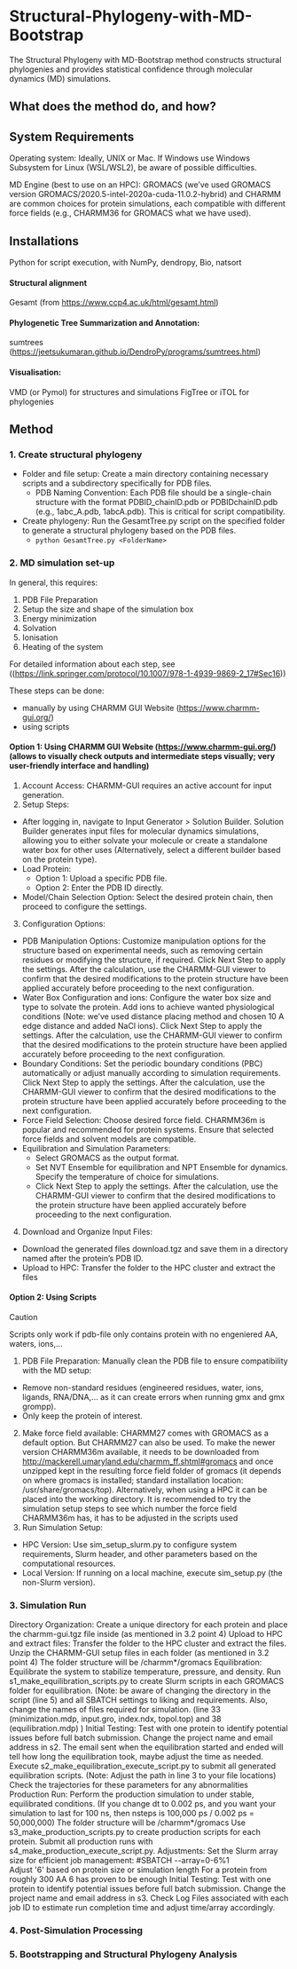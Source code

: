 # Structural-Phylogeny-with-MD-Bootstrap
The Structural Phylogeny with MD-Bootstrap method constructs structural phylogenies and provides statistical confidence through molecular dynamics (MD) simulations.

## What does the method do, and how? 

## System Requirements 
Operating system: Ideally, UNIX or Mac. If Windows use Windows Subsystem for Linux (WSL/WSL2), be aware of possible difficulties. 

MD Engine (best to use on an HPC): GROMACS (we’ve used GROMACS version GROMACS/2020.5-intel-2020a-cuda-11.0.2-hybrid) and CHARMM are common choices for protein simulations, each compatible with different force fields (e.g., CHARMM36 for GROMACS what we have used).


## Installations 

Python for script execution, with NumPy, dendropy, Bio, natsort 
#### Structural alignment
Gesamt (from https://www.ccp4.ac.uk/html/gesamt.html)
#### Phylogenetic Tree Summarization and Annotation: 
sumtrees (https://jeetsukumaran.github.io/DendroPy/programs/sumtrees.html)
#### Visualisation: 
VMD (or Pymol) for structures and simulations 
FigTree or iTOL for phylogenies


## Method

### 1. Create structural phylogeny

- Folder and file setup: Create a main directory containing necessary scripts and a subdirectory specifically for PDB files.
  - PDB Naming Convention: Each PDB file should be a single-chain structure with the format PDBID_chainID.pdb or PDBIDchainID.pdb (e.g., 1abc_A.pdb, 1abcA.pdb). This is critical for script compatibility.
- Create phylogeny: Run the GesamtTree.py script on the specified folder to generate a structural phylogeny based on the PDB files.
  - ``` python GesamtTree.py <FolderName> ```


### 2. MD simulation set-up

In general, this requires: 
1. PDB File Preparation
2. Setup the size and shape of the simulation box
3. Energy minimization
4. Solvation
5. Ionisation
6. Heating of the system

For detailed information about each step, see ((https://link.springer.com/protocol/10.1007/978-1-4939-9869-2_17#Sec16))

These steps can be done:
- manually by using CHARMM GUI Website (https://www.charmm-gui.org/)
- using scripts

#### Option 1: Using CHARMM GUI Website (https://www.charmm-gui.org/) (allows to visually check outputs and intermediate steps visually; very user-friendly interface and handling)

1. Account Access: CHARMM-GUI requires an active account for input generation.
2. Setup Steps:
  - After logging in, navigate to Input Generator > Solution Builder. Solution Builder generates input files for molecular dynamics simulations, allowing you to either solvate your molecule or create a standalone water box for other uses (Alternatively, select a different builder based on the protein type).
  - Load Protein:
    - Option 1: Upload a specific PDB file.
    - Option 2: Enter the PDB ID directly.
  - Model/Chain Selection Option: Select the desired protein chain, then proceed to configure the settings.
3. Configuration Options: 
  - PDB Manipulation Options: Customize manipulation options for the structure based on experimental needs, such as removing certain residues or modifying the structure, if required. Click Next Step to apply the settings. After the calculation, use the CHARMM-GUI viewer to confirm that the desired modifications to the protein structure have been applied accurately before proceeding to the next configuration.
  - Water Box Configuration and ions: Configure the water box size and type to solvate the protein. Add ions to achieve wanted physiological conditions (Note: we’ve used distance placing method and chosen 10 A edge distance and added NaCl ions). Click Next Step to apply the settings. After the calculation, use the CHARMM-GUI viewer to confirm that the desired modifications to the protein structure have been applied accurately before proceeding to the next configuration.
  - Boundary Conditions: Set the periodic boundary conditions (PBC) automatically or adjust manually according to simulation requirements. Click Next Step to apply the settings. After the calculation, use the CHARMM-GUI viewer to confirm that the desired modifications to the protein structure have been applied accurately before proceeding to the next configuration.
  - Force Field Selection: Choose desired force field. CHARMM36m is popular and recommended for protein systems. Ensure that selected force fields and solvent models are compatible. 
  - Equilibration and Simulation Parameters:
    - Select GROMACS as the output format.
    - Set NVT Ensemble for equilibration and NPT Ensemble for dynamics. Specify the temperature of choice for simulations.
    - Click Next Step to apply the settings. After the calculation, use the CHARMM-GUI viewer to confirm that the desired modifications to the protein structure have been applied accurately before proceeding to the next configuration.
4. Download and Organize Input Files:
  - Download the generated files download.tgz and save them in a directory named after the protein’s PDB ID.
  - Upload to HPC: Transfer the folder to the HPC cluster and extract the files

#### Option 2: Using Scripts
> [!CAUTION]
> Scripts only work if pdb-file only contains protein with no engeniered AA, waters, ions,...


1. PDB File Preparation: Manually clean the PDB file to ensure compatibility with the MD setup:
  - Remove non-standard residues (engineered residues, water, ions, ligands, RNA/DNA,... as it can create errors when running gmx and gmx grompp).
  - Only keep the protein of interest.
2. Make force field available: CHARMM27 comes with GROMACS as a default option. But CHARMM27 can also be used. To make the newer version CHARMM36m available, it needs to be downloaded from http://mackerell.umaryland.edu/charmm_ff.shtml#gromacs and once unzipped kept in the resulting force field folder of gromacs (it depends on where gromacs is installed; standard installation location: /usr/share/gromacs/top). Alternatively, when using a HPC it can be placed into the working directory. 
It is recommended to try the simulation setup steps to see which number the force field CHARMM36m has, it has to be adjusted in the scripts used
3. Run Simulation Setup:
  - HPC Version: Use sim_setup_slurm.py to configure system requirements, Slurm header, and other parameters based on the computational resources.
  - Local Version: If running on a local machine, execute sim_setup.py (the non-Slurm version).





### 3. Simulation Run 
Directory Organization: Create a unique directory for each protein and place the charmm-gui.tgz file inside (as mentioned in 3.2 point 4)
Upload to HPC and extract files: Transfer the folder to the HPC cluster and extract the files. Unzip the CHARMM-GUI setup files in each folder (as mentioned in 3.2 point 4)
The folder structure will be <proteinfoldername>/charmm*/gromacs
Equilibration:
Equilibrate the system to stabilize temperature, pressure, and density.
Run s1_make_equilibration_scripts.py to create Slurm scripts in each GROMACS folder for equilibration. (Note: be aware of changing the directory in the script (line 5) and all SBATCH settings to liking and requirements. Also, change the names of files required for simulation. (line 33 (minimization.mdp, input.gro, index.ndx, topol.top) and 38 (equilibration.mdp) )
Initial Testing: Test with one protein to identify potential issues before full batch submission. Change the project name and email address in s2. The email sent when the equilibration started and ended will tell how long the equilibration took, maybe adjust the time as needed.
Execute s2_make_equilibration_execute_script.py to submit all generated equilibration scripts. (Note: Adjust the path in line 3 to your file locations)
Check the trajectories for these parameters for any abnormalities 
Production Run:
Perform the production simulation to under stable, equilibrated conditions.
(If you change dt to 0.002 ps, and you want your simulation to last for 100 ns, then nsteps is 100,000 ps / 0.002 ps = 50,000,000)
The folder structure will be <proteinfoldername>/charmm*/gromacs
Use s3_make_production_scripts.py to create production scripts for each protein.
Submit all production runs with s4_make_production_execute_script.py.
Adjustments: Set the Slurm array size for efficient job management:
#SBATCH --array=0-6%1  
Adjust '6' based on protein size or simulation length
For a protein from roughly  300 AA 6 has proven to be enough
Initial Testing: Test with one protein to identify potential issues before full batch submission. Change the project name and email address in s3. Check Log Files associated with each job ID to estimate run completion time and adjust time/array accordingly.




### 4. Post-Simulation Processing








### 5. Bootstrapping and Structural Phylogeny Analysis

